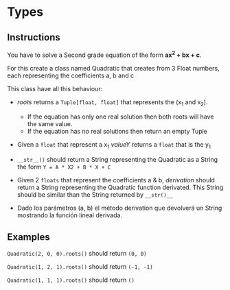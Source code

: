 # Types

## Instructions

You have to solve a Second grade equation of the form **ax<sup>2</sup> + bx + c**.

For this create a class named Quadratic that creates from 3 Float numbers, each representing the coefficients a, b and c 

This class have all this behaviour:
* *roots* returns a `Tuple[float, float]` that represents the (x<sub>1</sub> and x<sub>2</sub>).
  * If the equation has only one real solution then both roots will have the same value.
  * If the equation has no real solutions then return an empty Tuple
* Given a `float` that represent a x<sub>1</sub> *valueY* returns a `float` that is the y<sub>1</sub>
* `__str__()` should return a String representing the Quadratic as a String the form `Y = A * X2 + B * X + C`
* Given 2 `floats` that represent the coefficients a & b, *derivation* should return a String representing the Quadratic function derivated. This String should be similar than the String returned by `__str()__`

* Dado los parámetros (a, b) el método derivation que devolverá un String mostrando la función lineal derivada.


## Examples

`Quadratic(2, 0, 0).roots()` should return `(0, 0)`

`Quadratic(1, 2, 1).roots()` should return `(-1, -1)`

`Quadratic(1, 1, 1).roots()` should return `()`



